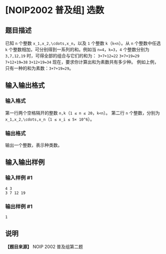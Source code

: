 

# [NOIP2002 普及组] 选数

## 题目描述

已知 `n` 个整数 `x_1,x_2,\cdots,x_n`，以及 `1` 个整数 `k`（`k<n`）。从 `n` 个整数中任选 `k`
个整数相加，可分别得到一系列的和。例如当 `n=4`，`k=3`，`4` 个整数分别为 `3,7,12,19` 时，可得全部的组合与它们的和为：
`3+7+12=22` `3+7+19=29` `7+12+19=38` `3+12+19=34` 现在，要求你计算出和为素数共有多少种。
例如上例，只有一种的和为素数：`3+7+19=29`。

## 输入输出格式

### 输入格式

  

第一行两个空格隔开的整数 `n,k`（`1 ≤ n ≤ 20`，`k<n`）。 第二行 `n` 个整数，分别为
`x_1,x_2,\cdots,x_n`（`1 ≤ x_i ≤ 5× 10^6`）。

### 输出格式

  

输出一个整数，表示种类数。

## 输入输出样例

### 输入样例 #1

    
    
    4 3
    3 7 12 19
    

### 输出样例 #1

    
    
    1
    

## 说明

**【题目来源】** NOIP 2002 普及组第二题

